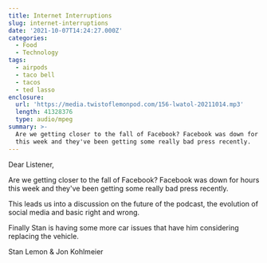 ```yaml
---
title: Internet Interruptions
slug: internet-interruptions
date: '2021-10-07T14:24:27.000Z'
categories:
  - Food
  - Technology
tags:
  - airpods
  - taco bell
  - tacos
  - ted lasso
enclosure:
  url: 'https://media.twistoflemonpod.com/156-lwatol-20211014.mp3'
  length: 41328376
  type: audio/mpeg
summary: >-
  Are we getting closer to the fall of Facebook? Facebook was down for hours
  this week and they've been getting some really bad press recently.
---
```


Dear Listener,

Are we getting closer to the fall of Facebook? Facebook was down for hours this week and they've been getting some really bad press recently.

This leads us into a discussion on the future of the podcast, the evolution of social media and basic right and wrong.

Finally Stan is having some more car issues that have him considering replacing the vehicle.

Stan Lemon & Jon Kohlmeier

